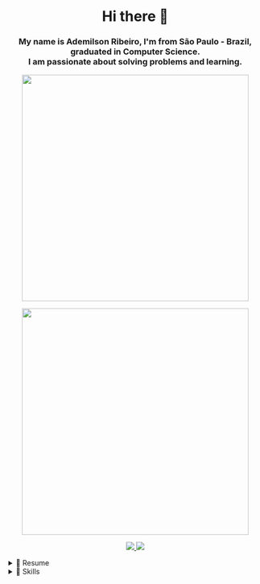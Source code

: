 <h1 align="center">
  Hi there 👋
</h1>

<h3 align="center">

My name is Ademilson Ribeiro, I'm from São Paulo - Brazil, graduated in Computer Science.<br/>
I am passionate about solving problems and learning.

</h3>

<p align='center'>
  <a href="#"><img src="https://github-readme-stats.vercel.app/api?username=Ademilson12&show_icons=true&count_private=true" width="450" ></a>
</p>

<p align='center'>
  <a href="#"><img src="https://github-readme-stats.vercel.app/api/top-langs/?username=Ademilson12&&layout=compact" width="450" ></a>
</p>


<p align="center">
<a href="https://www.linkedin.com/in/ademilson-ribeiro-97a316162/">
    <img src="https://img.shields.io/badge/linkedin-%230077B5.svg?&style=for-the-badge&logo=linkedin&logoColor=white" />
</a>
<a href='mailto:ademilson.jr.ribeiro@gmail.com'>
  <img src="https://img.shields.io/badge/Gmail-D14836?style=for-the-badge&logo=gmail&logoColor=white">
</a>
</p>
  
<details>
  <summary>📃 Resume</summary>


## Education

- 📖 **Computer Science**\
📆 2014 - 2018\
📍 **University Nine of July** - São Paulo, Brazil
</details>



<details>
<summary>🚀 Skills</summary>


<img src="https://img.shields.io/badge/C%23-239120?&logo=c-sharp&logoColor=white" />
<img src="https://img.shields.io/badge/.NET-5C2D91?&logo=.NET&logoColor=white" />
<img src="https://img.shields.io/badge/React-20232A?&logo=react&logoColor=61DAFB">
<img src="https://img.shields.io/badge/Docker-2496ED?&logo=docker&logoColor=white">
<img src="https://img.shields.io/badge/Sass-CC6699?&logo=sass&logoColor=white">
<img src="https://img.shields.io/badge/(My)SQL-4479A1?&logo=mysql&logoColor=white" />



</details>




